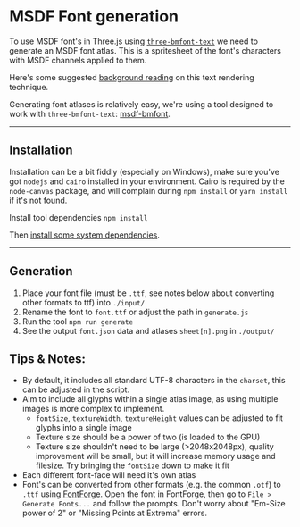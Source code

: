 # MSDF Font generation

To use MSDF font's in Three.js using [`three-bmfont-text`](https://github.com/Jam3/three-bmfont-text) we need to generate an MSDF font atlas. This is a spritesheet of the font's characters with MSDF channels applied to them.

Here's some suggested [background reading](https://github.com/Jam3/three-bmfont-text/blob/master/docs/sdf.md) on this text rendering technique.

Generating font atlases is relatively easy, we're using a tool designed to work with `three-bmfont-text`: [msdf-bmfont](https://github.com/Jam3/msdf-bmfont). 

---

## Installation

Installation can be a bit fiddly (especially on Windows), make sure you've got `nodejs` and `cairo` installed in your environment. 
Cairo is required by the `node-canvas` package, and will complain during `npm install` or `yarn install` if it's not found. 

Install tool dependencies `npm install`

Then [install some system dependencies](https://github.com/Jam3/msdf-bmfont#install).

---

## Generation

1. Place your font file (must be `.ttf`, see notes below about converting other formats to ttf) into `./input/`
2. Rename the font to `font.ttf` or adjust the path in `generate.js`
3. Run the tool `npm run generate`
4. See the output `font.json` data and atlases `sheet[n].png` in `./output/`


## Tips & Notes:
- By default, it includes all standard UTF-8 characters in the `charset`, this can be adjusted in the script.
- Aim to include all glyphs within a single atlas image, as using multiple images is more complex to implement.
    - `fontSize`, `textureWidth`, `textureHeight` values can be adjusted to fit glyphs into a single image
    - Texture size should be a power of two (is loaded to the GPU)
    - Texture size shouldn't need to be large (>2048x2048px), quality improvement will be small, but it will increase memory usage and filesize. Try bringing the `fontSize` down to make it fit
- Each different font-face will need it's own atlas
- Font's can be converted from other formats (e.g. the common `.otf`) to `.ttf` using [FontForge](https://fontforge.github.io/en-US/). Open the font in FontForge, then go to `File > Generate Fonts...` and follow the prompts. Don't worry about "Em-Size power of 2" or "Missing Points at Extrema" errors.